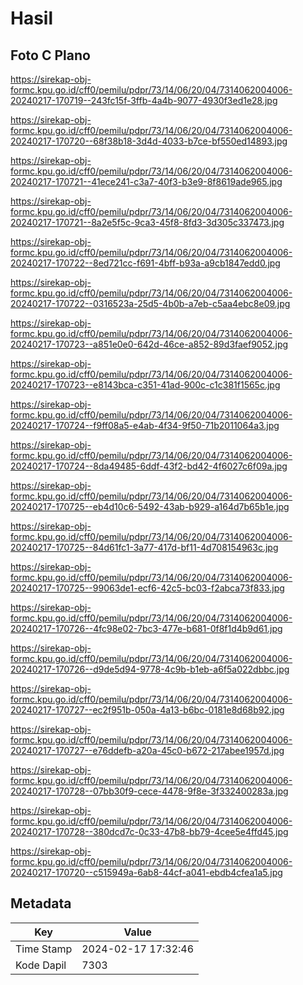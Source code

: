 # Hasil

## Foto C Plano

https://sirekap-obj-formc.kpu.go.id/cff0/pemilu/pdpr/73/14/06/20/04/7314062004006-20240217-170719--243fc15f-3ffb-4a4b-9077-4930f3ed1e28.jpg

https://sirekap-obj-formc.kpu.go.id/cff0/pemilu/pdpr/73/14/06/20/04/7314062004006-20240217-170720--68f38b18-3d4d-4033-b7ce-bf550ed14893.jpg

https://sirekap-obj-formc.kpu.go.id/cff0/pemilu/pdpr/73/14/06/20/04/7314062004006-20240217-170721--41ece241-c3a7-40f3-b3e9-8f8619ade965.jpg

https://sirekap-obj-formc.kpu.go.id/cff0/pemilu/pdpr/73/14/06/20/04/7314062004006-20240217-170721--8a2e5f5c-9ca3-45f8-8fd3-3d305c337473.jpg

https://sirekap-obj-formc.kpu.go.id/cff0/pemilu/pdpr/73/14/06/20/04/7314062004006-20240217-170722--8ed721cc-f691-4bff-b93a-a9cb1847edd0.jpg

https://sirekap-obj-formc.kpu.go.id/cff0/pemilu/pdpr/73/14/06/20/04/7314062004006-20240217-170722--0316523a-25d5-4b0b-a7eb-c5aa4ebc8e09.jpg

https://sirekap-obj-formc.kpu.go.id/cff0/pemilu/pdpr/73/14/06/20/04/7314062004006-20240217-170723--a851e0e0-642d-46ce-a852-89d3faef9052.jpg

https://sirekap-obj-formc.kpu.go.id/cff0/pemilu/pdpr/73/14/06/20/04/7314062004006-20240217-170723--e8143bca-c351-41ad-900c-c1c381f1565c.jpg

https://sirekap-obj-formc.kpu.go.id/cff0/pemilu/pdpr/73/14/06/20/04/7314062004006-20240217-170724--f9ff08a5-e4ab-4f34-9f50-71b2011064a3.jpg

https://sirekap-obj-formc.kpu.go.id/cff0/pemilu/pdpr/73/14/06/20/04/7314062004006-20240217-170724--8da49485-6ddf-43f2-bd42-4f6027c6f09a.jpg

https://sirekap-obj-formc.kpu.go.id/cff0/pemilu/pdpr/73/14/06/20/04/7314062004006-20240217-170725--eb4d10c6-5492-43ab-b929-a164d7b65b1e.jpg

https://sirekap-obj-formc.kpu.go.id/cff0/pemilu/pdpr/73/14/06/20/04/7314062004006-20240217-170725--84d61fc1-3a77-417d-bf11-4d708154963c.jpg

https://sirekap-obj-formc.kpu.go.id/cff0/pemilu/pdpr/73/14/06/20/04/7314062004006-20240217-170725--99063de1-ecf6-42c5-bc03-f2abca73f833.jpg

https://sirekap-obj-formc.kpu.go.id/cff0/pemilu/pdpr/73/14/06/20/04/7314062004006-20240217-170726--4fc98e02-7bc3-477e-b681-0f8f1d4b9d61.jpg

https://sirekap-obj-formc.kpu.go.id/cff0/pemilu/pdpr/73/14/06/20/04/7314062004006-20240217-170726--d9de5d94-9778-4c9b-b1eb-a6f5a022dbbc.jpg

https://sirekap-obj-formc.kpu.go.id/cff0/pemilu/pdpr/73/14/06/20/04/7314062004006-20240217-170727--ec2f951b-050a-4a13-b6bc-0181e8d68b92.jpg

https://sirekap-obj-formc.kpu.go.id/cff0/pemilu/pdpr/73/14/06/20/04/7314062004006-20240217-170727--e76ddefb-a20a-45c0-b672-217abee1957d.jpg

https://sirekap-obj-formc.kpu.go.id/cff0/pemilu/pdpr/73/14/06/20/04/7314062004006-20240217-170728--07bb30f9-cece-4478-9f8e-3f332400283a.jpg

https://sirekap-obj-formc.kpu.go.id/cff0/pemilu/pdpr/73/14/06/20/04/7314062004006-20240217-170728--380dcd7c-0c33-47b8-bb79-4cee5e4ffd45.jpg

https://sirekap-obj-formc.kpu.go.id/cff0/pemilu/pdpr/73/14/06/20/04/7314062004006-20240217-170720--c515949a-6ab8-44cf-a041-ebdb4cfea1a5.jpg


## Metadata

| Key        | Value               |
| ---------- | ------------------- |
| Time Stamp | 2024-02-17 17:32:46 |
| Kode Dapil | 7303                |



